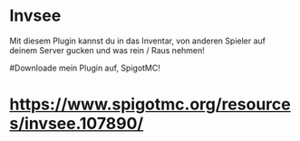 # Invsee
Mit diesem Plugin kannst du in das Inventar, von anderen Spieler auf deinem Server gucken und was rein / Raus nehmen!

#Downloade mein Plugin auf, SpigotMC!
# https://www.spigotmc.org/resources/invsee.107890/
